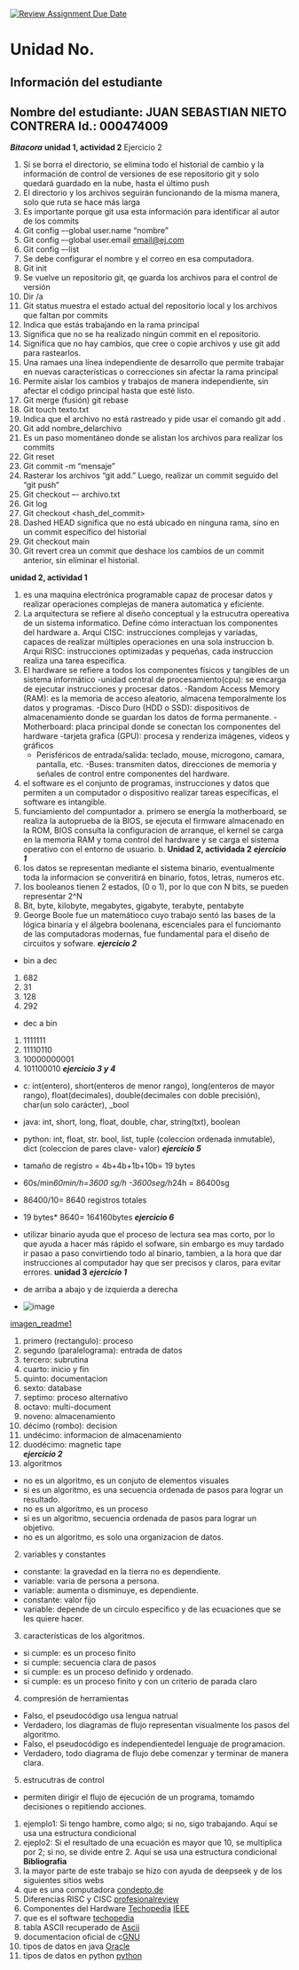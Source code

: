 [![Review Assignment Due Date](https://classroom.github.com/assets/deadline-readme-button-22041afd0340ce965d47ae6ef1cefeee28c7c493a6346c4f15d667ab976d596c.svg)](https://classroom.github.com/a/keXHnCl3)
# Unidad No. 
## Información del estudiante  
Nombre del estudiante: JUAN SEBASTIAN NIETO CONTRERA
Id.: 000474009
---
***Bitacora***
**unidad 1, actividad 2**
Ejercicio 2 
1.	Si se borra el directorio, se elimina todo el historial de cambio y la información de control de versiones de ese repositorio git y solo quedará guardado en la nube, hasta el último push
2.	El directorio y los archivos seguirán funcionando de la misma manera, solo que ruta se hace más larga 
3.	Es importante porque git usa esta información para identificar al autor de los commits
4.	Git config –-global user.name “nombre”
5.	Git config –-global user.email email@ej.com
6.	Git config –-list  
7.	Se debe configurar el nombre y el correo en esa computadora.
8.	Git init 
9.	Se vuelve un repositorio git, qe guarda los archivos para el control de versión
10.	Dir /a 
11.	Git status muestra el estado actual del repositorio local y los archivos que faltan por commits  
12.	Indica que estás trabajando en la rama principal
13.	Significa que no se ha realizado ningún commit en el repositorio.
14.	Significa que no hay cambios, que cree o copie archivos y use git add para rastearlos.
15.	Una ramaes una línea independiente de desarrollo que permite trabajar en nuevas características o correcciones sin afectar la rama principal 
16.	Permite aislar los cambios y trabajos de manera independiente, sin afectar el código principal hasta que esté listo.
17.	Git merge (fusión) git rebase 
18.	Git touch texto.txt
19.	Indica que el archivo no está rastreado y pide usar el comando git add .
20.	Git add nombre_delarchivo
21.	Es un paso momentáneo donde se alistan los archivos para realizar los commits
22.	Git reset
23.	Git commit -m “mensaje” 
24.	 Rasterar los archivos “git add.” Luego, realizar un commit seguido del “git push”
25.	 Git checkout –- archivo.txt 
26.	Git log 
27.	Git checkout <hash_del_commit>
28.	Dashed HEAD significa que no está ubicado en ninguna rama, sino en un commit específico del historial
29.	Git checkout main 
30.	Git revert crea un commit que deshace los cambios de un commit anterior, sin eliminar el historial.

**unidad 2, actividad 1**
1. es una maquina electrónica programable capaz de procesar datos y 
realizar operaciones complejas de manera automatica y eficiente.
2. La arquitectura se refiere al diseño conceptual y la estrucutra opereativa de un sistema informatico. Define cómo interactuan los componentes del hardware
    a. Arqui CISC: instrucciones complejas y variadas, capaces de realizar múltiples operaciones en una sola instruccion 
    b. Arqui RISC: instrucciones optimizadas y pequeñas, cada instruccion realiza una tarea especifica.
3. El hardware se refiere a todos los componentes físicos y tangibles de un sistema informático
    -unidad central de procesamiento(cpu): se encarga de ejecutar instrucciones y procesar datos.
    -Random Access Memory (RAM): es la memoria de acceso aleatorio, almacena temporalmente los datos y programas. 
    -Disco Duro (HDD o SSD): dispositivos de almacenamiento donde se guardan los datos de forma permanente.
    -Motherboard: placa principal donde se conectan los componentes del hardware
    -tarjeta grafica (GPU): procesa y renderiza imágenes, videos y gráficos
    - Perisféricos de entrada/salida: teclado, mouse, microgono, camara, pantalla, etc.
    -Buses: transmiten datos, direcciones de memoria y señales de control entre componentes del hardware.
4. el software es el conjunto de programas, instrucciones y datos que permiten a un computador o dispositivo realizar tareas específicas, el software es intangible.
5. funciamiento del compuntador 
    a. primero se energía la motherboard, se realiza la autoprueba de la BIOS, se ejecuta el firmware almacenado en la ROM, BIOS consulta la configuracion de arranque, el kernel se carga en la memoria RAM y toma control del hardware y se carga el sistema operativo con el entorno de usuario.
    b. 
**Unidad 2, actividada 2**
***ejercicio 1***
1. los datos se representan mediante el sistema binario, eventualmente toda la informacion se converitirá en binario, fotos, letras, numeros etc.
2. los booleanos tienen 2 estados, (0 o 1), por lo que con N bits, se pueden representar 2^N
3. Bit, byte, kilobyte, megabytes, gigabyte, terabyte, pentabyte 
4. George Boole fue un matemátioco cuyo trabajo sentó las bases de la lógica binaria y el álgebra boolenana, escenciales para el funciomanto de las computadoras modernas, fue fundamental para el diseño de circuitos y sofware.
***ejercicio 2***
- bin a dec
1. 682 
2. 31 
3. 128
4. 292 
- dec a bin 
1. 1111111
2. 11110110
3. 10000000001
4. 101100010
***ejercicio 3 y 4***
- c: int(entero), short(enteros de menor rango), long(enteros de mayor rango), float(decimales), double(decimales con doble precisión), char(un solo carácter), _bool
- java: int, short, long, float, double, char, string(txt), boolean
- python: int, float, str. bool, list, tuple (coleccion ordenada inmutable), dict (coleccion de pares clave- valor) 
***ejercicio 5***
- tamaño de registro = 4b+4b+1b+10b= 19 bytes 
- 60s/min*60min/h=3600 sg/h
-3600seg/h*24h = 86400sg 
- 86400/10= 8640 registros totales 
- 19 bytes* 8640= 164160bytes
***ejercicio 6***
- utilizar binario ayuda que el proceso de lectura sea mas corto, por lo que ayuda a hacer más rápido el sofware, sin embargo es muy tardado ir pasao a paso convirtiendo todo al binario, tambien, a la hora que dar instrucciones al computador hay que ser precisos y claros, para evitar errores. 
**unidad 3**
***ejercicio 1*** 
- de arriba a abajo y de izquierda a derecha

- ![image](https://github.com/user-attachments/assets/a7fdefd3-d09c-4c58-8b0e-e9ede3d66b87)

[imagen_readme1](Retos/imagenes/readme1.png)

1. primero (rectangulo): proceso 
2. segundo (paralelograma): entrada de datos
3. tercero: subrutina 
4. cuarto: inicio y fin 
5. quinto: documentacion
6. sexto: database
7. septimo: proceso alternativo 
8. octavo: multi-document
9. noveno: almacenamiento
10. décimo (rombo): decision
11. undécimo: informacion de almacenamiento
12. duodécimo: magnetic tape  
***ejercicio 2***
1. algoritmos 
- no es un algoritmo, es un conjuto de elementos visuales
- si es un algoritmo, es una secuencia ordenada de pasos para lograr un resultado.
- no es un algoritmo, es un proceso
- si es un algoritmo, secuencia ordenada de pasos para lograr un objetivo.
- no es un algoritmo, es solo una organizacion de datos.
2. variables y constantes
- constante: la gravedad en la tierra no es dependiente.
- variable: varia de persona a persona.
- variable: aumenta o disminuye, es dependiente.
- constante: valor fijo 
- variable: depende de un circulo específico y de las ecuaciones que se les quiere hacer.
3. características de los algoritmos.
- si cumple: es un proceso finito 
- si cumple: secuencia clara de pasos 
- si cumple: es un proceso definido y ordenado.
- si cumple: es un proceso finito y con un criterio de parada claro 
4. compresión de herramientas
- Falso, el pseudocódigo usa lengua natrual
- Verdadero, los diagramas de flujo representan visualmente los pasos del algoritmo.
- Falso, el pseudocódigo es independientedel lenguaje de programacion.
- Verdadero, todo diagrama de flujo debe comenzar y terminar de manera clara. 
5. estrucutras de control
- permiten dirigir el flujo de ejecución de un programa, tomamdo decisiones o repitiendo acciones.
1. ejemplo1: Si tengo hambre, como algo; si no, sigo trabajando. Aquí se usa una estructura condicional
2. ejeplo2: Si el resultado de una ecuación es mayor que 10, se multiplica por 2; si no, se divide entre 2. Aquí se usa una estructura condicional 
**Bibliografia**
1. la mayor parte de este trabajo se hizo con ayuda de deepseek y de los siguientes sitios webs  
2. que es una computadora [condepto.de](https://concepto.de/computadora/)
3. Diferencias RISC y CISC [profesionalreview](https://www.profesionalreview.com/2021/07/18/risc-vs-cisc/)
4. Componentes del Hardware [Techopedia](https://www.techopedia.com/definition/2210/hardware) [IEEE](https://www.ieee.org/)
5. que es el software [techopedia](https://www.techopedia.com/definition/4356/software) 
6. tabla ASCII recuperado de [Ascii](https://www.asciitable.com/)
7. documentacion oficial de c[GNU](https://www.gnu.org/software/gnu-c-manual/)
8. tipos de datos en java [Oracle](https://docs.oracle.com/javase/tutorial/java/nutsandbolts/datatypes.html)
9. tipos de datos en python [python](https://docs.python.org/3/library/stdtypes.html)